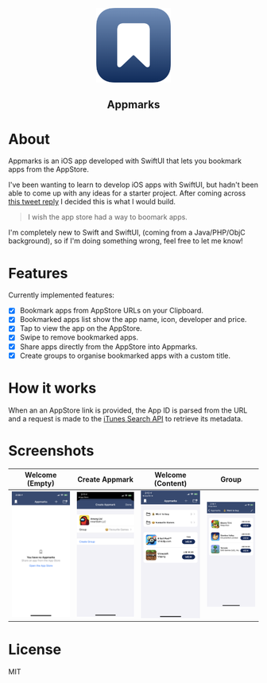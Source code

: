 <p align="center">
<a href="https://github.com/liamcottle/appmarks-ios"><img src="https://github.com/liamcottle/appmarks-ios/blob/main/Appmarks.png?raw=true" width="150"></a>
</p>

<h2 align="center">Appmarks</h2>

# About

Appmarks is an iOS app developed with SwiftUI that lets you bookmark apps from the AppStore.

I've been wanting to learn to develop iOS apps with SwiftUI, but hadn't been able to come up with any ideas for a starter project. After coming across [this tweet reply](https://twitter.com/j_holtslander/status/1355273816847437831) I decided this is what I would build.

> I wish the app store had a way to boomark apps.

I'm completely new to Swift and SwiftUI, (coming from a Java/PHP/ObjC background), so if I'm doing something wrong, feel free to let me know!

# Features

Currently implemented features:

- [x] Bookmark apps from AppStore URLs on your Clipboard.
- [x] Bookmarked apps list show the app name, icon, developer and price.
- [x] Tap to view the app on the AppStore.
- [x] Swipe to remove bookmarked apps.
- [x] Share apps directly from the AppStore into Appmarks.
- [x] Create groups to organise bookmarked apps with a custom title.

# How it works

When an an AppStore link is provided, the App ID is parsed from the URL and a request is made to the [iTunes Search API](https://developer.apple.com/library/archive/documentation/AudioVideo/Conceptual/iTuneSearchAPI/LookupExamples.html) to retrieve its metadata.

# Screenshots

Welcome (Empty) | Create Appmark | Welcome (Content) | Group
:-:|:-:|:-:|:-:
![](Screenshots/1_main_empty.png) | ![](Screenshots/2_create_appmark.png) | ![](Screenshots/3_main_content.png) | ![](Screenshots/4_group.png)

# License

MIT
